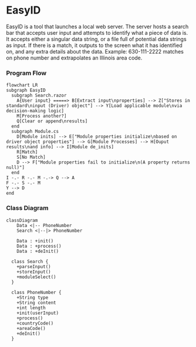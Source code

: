 
# EasyID
EasyID is a tool that launches a local web server. The server hosts a search bar that accepts user input and attempts to identify what a piece of data is. It accepts either a singular data string, or a file full of potential data strings as input. If there is a match, it outputs to the screen what it has identified on, and any extra details about the data. Example: 630-111-2222 matches on phone number and extrapolates an Illinois area code.


### Program Flow
```mermaid
flowchart LR
subgraph EasyID
  subgraph Search.razor
    A{User input} =====> B[Extract input\nproperties] --> Z["Stores in standard\ninput (Driver) object"] --> Y[Load applicable module\nvia decision-making logic]
    M[Process another?]
    Q[Clear or append\nresults]
  end
  subgraph Module.cs
    D[Module inits] --> E["Module properties initialize\nbased on driver object properties"] --> G[Module Processes] --> H[Ouput results\nand info] --> I[Module de_inits]
    R[Match]
    S[No Match]
    D --> F["Module properties fail to initialize\n(A property returns null)"]
  end
I -.- R -.- M -.-> Q --> A
F -.- S -.- M 
Y --> D
end
```


### Class Diagram
```mermaid
classDiagram
    Data <|-- PhoneNumber
    Search <|--|> PhoneNumber
    
    Data : +init()
    Data : +process()
    Data : +deInit()
    
  class Search {
    +parseInput()
    +storeInput()
    +moduleSelect()
  }
  
  class PhoneNumber {
    +String type
    +String content
    +int length
    +init(userInput)
    +process()
    +countryCode()
    +areaCode()
    +deInit()
  }
```

